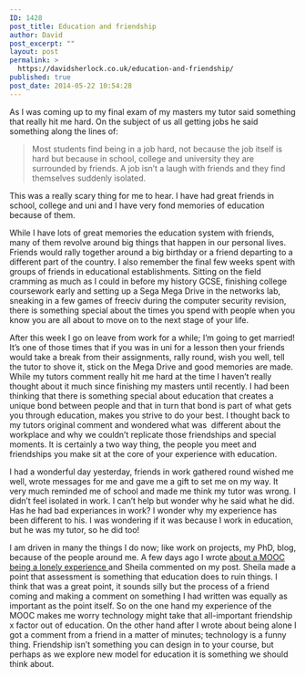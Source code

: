 ```yaml
---
ID: 1428
post_title: Education and friendship
author: David
post_excerpt: ""
layout: post
permalink: >
  https://davidsherlock.co.uk/education-and-friendship/
published: true
post_date: 2014-05-22 10:54:28
---
```

As I was coming up to my final exam of my masters my tutor said something that really hit me hard. On the subject of us all getting jobs he said something along the lines of:
<blockquote>Most students find being in a job hard, not because the job itself is hard but because in school, college and university they are surrounded by friends. A job isn’t a laugh with friends and they find themselves suddenly isolated.</blockquote>
This was a really scary thing for me to hear. I have had great friends in school, college and uni and I have very fond memories of education because of them.

While I have lots of great memories the education system with friends, many of them revolve around big things that happen in our personal lives. Friends would rally together around a big birthday or a friend departing to a different part of the country. I also remember the final few weeks spent with groups of friends in educational establishments. Sitting on the field cramming as much as I could in before my history GCSE, finishing college coursework early and setting up a Sega Mega Drive in the networks lab, sneaking in a few games of freeciv during the computer security revision, there is something special about the times you spend with people when you know you are all about to move on to the next stage of your life.

After this week I go on leave from work for a while; I’m going to get married! It’s one of those times that if you was in uni for a lesson then your friends would take a break from their assignments, rally round, wish you well, tell the tutor to shove it, stick on the Mega Drive and good memories are made. While my tutors comment really hit me hard at the time I haven’t really thought about it much since finishing my masters until recently. I had been thinking that there is something special about education that creates a unique bond between people and that in turn that bond is part of what gets you through education, makes you strive to do your best. I thought back to my tutors original comment and wondered what was  different about the workplace and why we couldn’t replicate those friendships and special moments. It is certainly a two way thing, the people you meet and friendships you make sit at the core of your experience with education.

I had a wonderful day yesterday, friends in work gathered round wished me well, wrote messages for me and gave me a gift to set me on my way. It very much reminded me of school and made me think my tutor was wrong. I didn’t feel isolated in work. I can’t help but wonder why he said what he did. Has he had bad experiances in work? I wonder why my experience has been different to his. I was wondering if it was because I work in education, but he was my tutor, so he did too!

I am driven in many the things I do now; like work on projects, my PhD, blog, because of the people around me. A few days ago I wrote <a title="What does Twitch have that edX doesn’t?" href="http://davidsherlock.co.uk/twitch-edx-doesnt/">about a MOOC being a lonely experience </a>and Sheila commented on my post. Sheila made a point that assessment is something that education does to ruin things. I think that was a great point, it sounds silly but the process of a friend coming and making a comment on something I had written was equally as important as the point itself. So on the one hand my experience of the MOOC makes me worry technology might take that all-important friendship x factor out of education. On the other hand after I wrote about being alone I got a comment from a friend in a matter of minutes; technology is a funny thing. Friendship isn’t something you can design in to your course, but perhaps as we explore new model for education it is something we should think about.